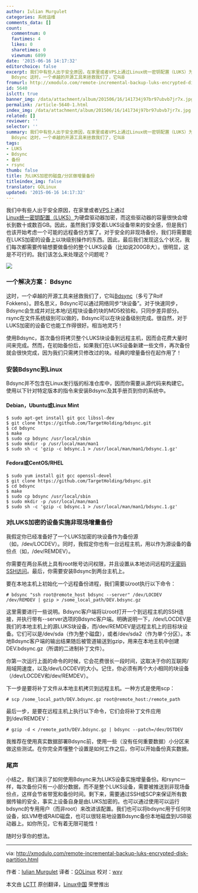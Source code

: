 ```yaml
---
author: Iulian Murgulet
categories: 系统运维
comments_data: []
count:
  commentnum: 0
  favtimes: 4
  likes: 0
  sharetimes: 0
  viewnum: 6899
date: '2015-06-16 14:17:32'
editorchoice: false
excerpt: 我们中有些人出于安全原因，在家里或者VPS上通过Linux统一密钥配置（LUKS）为硬盘驱动器加密，而这些驱动器的容量很快会增长到数十或数百GB。因此，虽然我们享受着LUKS设备带来的安全感，但是我们也该开始考虑一个可能的远程备份方案了。对于安全的非现场备份，我们将需要能在LUKS加密的设备上以块级别操作的东西。因此，最后我们发现这么个状况，我们每次都需要传输想要做备份的整个LUKS设备（比如说200GB大）。很明显，这是不可行的。我们该怎么来处理这个问题呢？  一个解决方案：
  Bdsync 这时，一个卓越的开源工具来拯救我们了，它叫B
fromurl: http://xmodulo.com/remote-incremental-backup-luks-encrypted-disk-partition.html
id: 5640
islctt: true
banner_img: /data/attachment/album/201506/16/141734j97br97ubvb7jr7x.jpg
permalink: /article-5640-1.html
index_img: /data/attachment/album/201506/16/141734j97br97ubvb7jr7x.jpg.thumb.jpg
related: []
reviewer: ''
selector: ''
summary: 我们中有些人出于安全原因，在家里或者VPS上通过Linux统一密钥配置（LUKS）为硬盘驱动器加密，而这些驱动器的容量很快会增长到数十或数百GB。因此，虽然我们享受着LUKS设备带来的安全感，但是我们也该开始考虑一个可能的远程备份方案了。对于安全的非现场备份，我们将需要能在LUKS加密的设备上以块级别操作的东西。因此，最后我们发现这么个状况，我们每次都需要传输想要做备份的整个LUKS设备（比如说200GB大）。很明显，这是不可行的。我们该怎么来处理这个问题呢？  一个解决方案：
  Bdsync 这时，一个卓越的开源工具来拯救我们了，它叫B
tags:
- LUKS
- Bdsync
- 备份
- rsync
thumb: false
title: 为LUKS加密的磁盘/分区做增量备份
titleindex_img: false
translator: GOLinux
updated: '2015-06-16 14:17:32'
---
```


我们中有些人出于安全原因，在家里或者[VPS](http://xmodulo.com/go/digitalocean)上通过[Linux统一密钥配置（LUKS）](http://xmodulo.com/how-to-create-encrypted-disk-partition-on-linux.html)为硬盘驱动器加密，而这些驱动器的容量很快会增长到数十或数百GB。因此，虽然我们享受着LUKS设备带来的安全感，但是我们也该开始考虑一个可能的远程备份方案了。对于安全的非现场备份，我们将需要能在LUKS加密的设备上以块级别操作的东西。因此，最后我们发现这么个状况，我们每次都需要传输想要做备份的整个LUKS设备（比如说200GB大）。很明显，这是不可行的。我们该怎么来处理这个问题呢？


![](/data/attachment/album/201506/16/141734j97br97ubvb7jr7x.jpg)


### 一个解决方案： Bdsync


这时，一个卓越的开源工具来拯救我们了，它叫[Bdsync](http://bdsync.rolf-fokkens.nl/)（多亏了Rolf Fokkens）。顾名思义，Bdsync可以通过网络同步“块设备”。对于快速同步，Bdsync会生成并对比本地/远程块设备的块的MD5校验和，只同步差异部分。rsync在文件系统级别可以做的，Bdsync可以在块设备级别完成。很自然，对于LUKS加密的设备它也能工作得很好。相当地灵巧！


使用Bdsync，首次备份将拷贝整个LUKS块设备到远程主机，因而会花费大量时间来完成。然而，在初始备份后，如果我们在LUKS设备新建一些文件，再次备份就会很快完成，因为我们只需拷贝修改过的块。经典的增量备份在起作用了！


### 安装Bdsync到Linux


Bdsync并不包含在Linux发行版的标准仓库中，因而你需要从源代码来构建它。使用以下针对特定版本的指令来安装Bdsync及其手册页到你的系统中。


#### Debian，Ubuntu或Linux Mint



```
$ sudo apt-get install git gcc libssl-dev
$ git clone https://github.com/TargetHolding/bdsync.git
$ cd bdsync
$ make
$ sudo cp bdsync /usr/local/sbin
$ sudo mkdir -p /usr/local/man/man1
$ sudo sh -c 'gzip -c bdsync.1 > /usr/local/man/man1/bdsync.1.gz'

```

#### Fedora或CentOS/RHEL



```
$ sudo yum install git gcc openssl-devel
$ git clone https://github.com/TargetHolding/bdsync.git
$ cd bdsync
$ make
$ sudo cp bdsync /usr/local/sbin
$ sudo mkdir -p /usr/local/man/man1
$ sudo sh -c 'gzip -c bdsync.1 > /usr/local/man/man1/bdsync.1.gz'

```

### 对LUKS加密的设备实施非现场增量备份


我假定你已经准备好了一个LUKS加密的块设备作为备份源（如，/dev/LOCDEV）。同时，我假定你也有一台远程主机，用以作为源设备的备份点（如，/dev/REMDEV）。


你需要在两台系统上具有root帐号访问权限，并且设置从本地访问远程的[无密码SSH访问](/article-5444-1.html)。最后，你需要安装Bdsync到两台主机上。


要在本地主机上初始化一个远程备份进程，我们需要以root执行以下命令：



```
# bdsync "ssh root@remote_host bdsync --server" /dev/LOCDEV /dev/REMDEV | gzip > /some_local_path/DEV.bdsync.gz 

```

这里需要进行一些说明。Bdsync客户端将以root打开一个到远程主机的SSH连接，并执行带有--server选项的Bdsync客户端。明确说明一下，/dev/LOCDEV是我们的本地主机上的源LUKS块设备，而/dev/REMDEV是远程主机上的目标块设备。它们可以是/dev/sda（作为整个磁盘），或者/dev/sda2（作为单个分区）。本地Bdsync客户端的输出结果随后被管道输送到gzip，用来在本地主机中创建DEV.bdsync.gz（所谓的二进制补丁文件）。


你第一次运行上面的命令的时候，它会花费很长一段时间，这取决于你的互联网/局域网速度，以及/dev/LOCDEV的大小。记住，你必须有两个大小相同的块设备（/dev/LOCDEV和/dev/REMDEV）。


下一步是要将补丁文件从本地主机拷贝到远程主机。一种方式是使用scp：



```
# scp /some_local_path/DEV.bdsync.gz root@remote_host:/remote_path 

```

最后一步，是要在远程主机上执行以下命令，它们会将补丁文件应用到/dev/REMDEV：



```
# gzip -d < /remote_path/DEV.bdsync.gz | bdsync --patch=/dev/DSTDEV 

```

我推荐在使用真实数据部署Bdsync前，使用一些（没有任何重要数据）小分区来做这些测试。在你完全弄懂整个设置是如何工作之后，你可以开始备份真实数据。


### 尾声


小结之，我们演示了如何使用Bdsync来为LUKS设备实施增量备份。和rsync一样，每次备份只有一小部分数据，而不是整个LUKS设备，需要被推送到非现场备份点，这样会节省带宽和备份时间。剩下来，需要通过SSH或SCP来保证所有数据传输的安全，事实上设备自身是由LUKS加密的。也可以通过使用可以运行bdsync的专用用户（而非root）来改进该配置。我们也可以将bdsync用于任何块设备，如LVM卷或RAID磁盘，也可以很轻易地设置Bdsync备份本地磁盘到USB驱动器上。如你所见，它有着无限可能性！


随时分享你的想法。




---


via: <http://xmodulo.com/remote-incremental-backup-luks-encrypted-disk-partition.html>


作者：[Iulian Murgulet](http://xmodulo.com/author/iulian) 译者：[GOLinux](https://github.com/GOLinux) 校对：[wxy](https://github.com/wxy)


本文由 [LCTT](https://github.com/LCTT/TranslateProject) 原创翻译，[Linux中国](http://linux.cn/) 荣誉推出